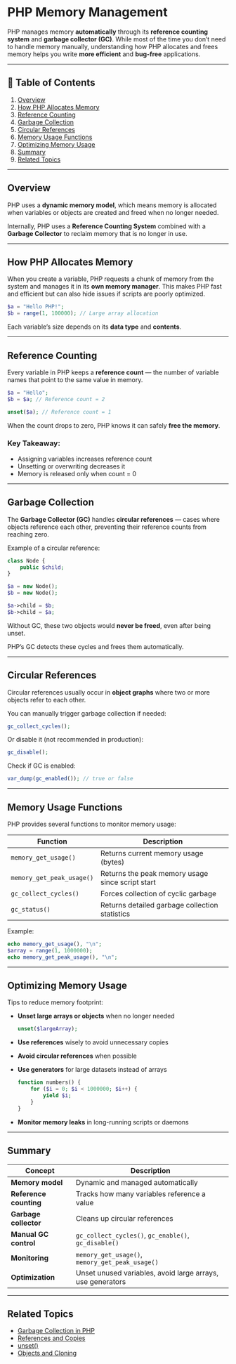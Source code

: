 # **PHP Memory Management**

PHP manages memory **automatically** through its **reference counting system** and **garbage collector (GC)**.
While most of the time you don’t need to handle memory manually, understanding how PHP allocates and frees memory helps you write **more efficient** and **bug-free** applications.

---

## 📖 Table of Contents

1. [Overview](#overview)
2. [How PHP Allocates Memory](#how-php-allocates-memory)
3. [Reference Counting](#reference-counting)
4. [Garbage Collection](#garbage-collection)
5. [Circular References](#circular-references)
6. [Memory Usage Functions](#memory-usage-functions)
7. [Optimizing Memory Usage](#optimizing-memory-usage)
8. [Summary](#summary)
9. [Related Topics](#related-topics)

---

## Overview

PHP uses a **dynamic memory model**, which means memory is allocated when variables or objects are created and freed when no longer needed.

Internally, PHP uses a **Reference Counting System** combined with a **Garbage Collector** to reclaim memory that is no longer in use.

---

## How PHP Allocates Memory

When you create a variable, PHP requests a chunk of memory from the system and manages it in its **own memory manager**.
This makes PHP fast and efficient but can also hide issues if scripts are poorly optimized.

```php
$a = "Hello PHP!";
$b = range(1, 100000); // Large array allocation
```

Each variable’s size depends on its **data type** and **contents**.

---

## Reference Counting

Every variable in PHP keeps a **reference count** — the number of variable names that point to the same value in memory.

```php
$a = "Hello";
$b = $a; // Reference count = 2

unset($a); // Reference count = 1
```

When the count drops to zero, PHP knows it can safely **free the memory**.

### Key Takeaway:

* Assigning variables increases reference count
* Unsetting or overwriting decreases it
* Memory is released only when count = 0

---

## Garbage Collection

The **Garbage Collector (GC)** handles **circular references** — cases where objects reference each other, preventing their reference counts from reaching zero.

Example of a circular reference:

```php
class Node {
    public $child;
}

$a = new Node();
$b = new Node();

$a->child = $b;
$b->child = $a;
```

Without GC, these two objects would **never be freed**, even after being unset.

PHP’s GC detects these cycles and frees them automatically.

---

## Circular References

Circular references usually occur in **object graphs** where two or more objects refer to each other.

You can manually trigger garbage collection if needed:

```php
gc_collect_cycles();
```

Or disable it (not recommended in production):

```php
gc_disable();
```

Check if GC is enabled:

```php
var_dump(gc_enabled()); // true or false
```

---

## Memory Usage Functions

PHP provides several functions to monitor memory usage:

| Function                  | Description                                      |
| ------------------------- | ------------------------------------------------ |
| `memory_get_usage()`      | Returns current memory usage (bytes)             |
| `memory_get_peak_usage()` | Returns the peak memory usage since script start |
| `gc_collect_cycles()`     | Forces collection of cyclic garbage              |
| `gc_status()`             | Returns detailed garbage collection statistics   |

Example:

```php
echo memory_get_usage(), "\n";
$array = range(1, 1000000);
echo memory_get_peak_usage(), "\n";
```

---

## Optimizing Memory Usage

Tips to reduce memory footprint:

* **Unset large arrays or objects** when no longer needed

  ```php
  unset($largeArray);
  ```
* **Use references** wisely to avoid unnecessary copies
* **Avoid circular references** when possible
* **Use generators** for large datasets instead of arrays

  ```php
  function numbers() {
      for ($i = 0; $i < 1000000; $i++) {
          yield $i;
      }
  }
  ```
* **Monitor memory leaks** in long-running scripts or daemons

---

## Summary

| Concept                | Description                                                |
| ---------------------- | ---------------------------------------------------------- |
| **Memory model**       | Dynamic and managed automatically                          |
| **Reference counting** | Tracks how many variables reference a value                |
| **Garbage collector**  | Cleans up circular references                              |
| **Manual GC control**  | `gc_collect_cycles()`, `gc_enable()`, `gc_disable()`       |
| **Monitoring**         | `memory_get_usage()`, `memory_get_peak_usage()`            |
| **Optimization**       | Unset unused variables, avoid large arrays, use generators |

---

## Related Topics

* [Garbage Collection in PHP](https://github.com/leandroleonard/php/blob/main/02-basics/garbage_collection.md)
* [References and Copies](https://github.com/leandroleonard/php/blob/main/02-basics/references_and_copy.md)
* [unset()](https://github.com/leandroleonard/php/blob/main/03-general/unset.md)
* [Objects and Cloning](https://github.com/leandroleonard/php/blob/main/06-poo/objects_and_cloning.md)